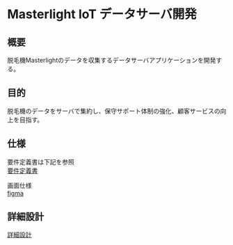 # Masterlight IoT データサーバ開発
## 概要
脱毛機Masterlightのデータを収集するデータサーバアプリケーションを開発する。

## 目的
脱毛機のデータをサーバで集約し、保守サポート体制の強化、顧客サービスの向上を目指す。

## 仕様
要件定義書は下記を参照  
[要件定義書](https://docs.google.com/document/d/1zsXplAWFCWKkqmwmtj4dHThkLMcXKMR2aW6He0ucOm8/edit#heading=h.qd52z5lshoiz)  

画面仕様  
[figma](https://www.figma.com/file/wbVJLNdlU7b3eZ4I3hYulr/Masterlight-Admin?node-id=29%3A1072)

## 詳細設計
[詳細設計](doc/詳細設計.md)